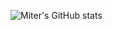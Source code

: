 ![Miter's GitHub stats](https://github-readme-stats.vercel.app/api?username=miterv1&show_icons=true&hide_border=true&count_private=true)
